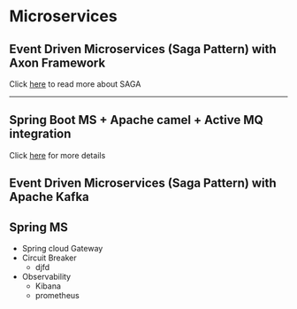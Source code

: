 # Microservices

## Event Driven Microservices (Saga Pattern) with Axon Framework
Click [here](/spring-microservices/ms-sagapattern/ms-saga.md) to read more about SAGA
<hr/>


## Spring Boot MS + Apache camel + Active MQ integration
Click [here](/spring-microservices/ms-apache-camel/spring-camel.md) for more details

## Event Driven Microservices (Saga Pattern) with Apache Kafka

## Spring MS 
- Spring cloud Gateway
- Circuit Breaker
  - djfd
- Observability 
  - Kibana
  - prometheus
  


